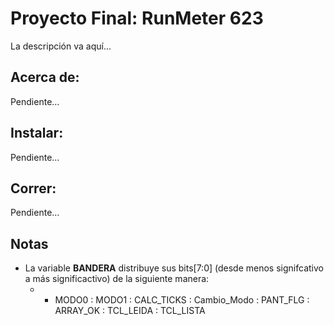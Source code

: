 # Proyecto Final: RunMeter 623
La descripción va aquí...

## Acerca de:
Pendiente...

## Instalar:
Pendiente...

## Correr:
Pendiente...

## Notas
* La variable **BANDERA** distribuye sus bits[7:0] (desde menos signifcativo a más significactivo) de la siguiente manera:
    * * MODO0 : MODO1 : CALC_TICKS : Cambio_Modo : PANT_FLG : ARRAY_OK : TCL_LEIDA : TCL_LISTA
